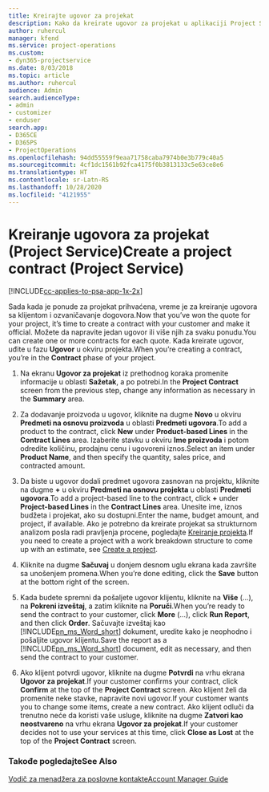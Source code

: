 ```yaml
---
title: Kreirajte ugovor za projekat
description: Kako da kreirate ugovor za projekat u aplikaciji Project Service
author: ruhercul
manager: kfend
ms.service: project-operations
ms.custom:
- dyn365-projectservice
ms.date: 8/03/2018
ms.topic: article
ms.author: ruhercul
audience: Admin
search.audienceType:
- admin
- customizer
- enduser
search.app:
- D365CE
- D365PS
- ProjectOperations
ms.openlocfilehash: 94dd55559f9eaa71758caba7974b0e3b779c40a5
ms.sourcegitcommit: 4cf1dc1561b92fca4175f0b3813133c5e63ce8e6
ms.translationtype: HT
ms.contentlocale: sr-Latn-RS
ms.lasthandoff: 10/28/2020
ms.locfileid: "4121955"
---
```

# <a name="create-a-project-contract-project-service"></a><span data-ttu-id="3d787-103">Kreiranje ugovora za projekat (Project Service)</span><span class="sxs-lookup"><span data-stu-id="3d787-103">Create a project contract (Project Service)</span></span>

[!INCLUDE[cc-applies-to-psa-app-1x-2x](../includes/cc-applies-to-psa-app-1x-2x.md)]

<span data-ttu-id="3d787-104">Sada kada je ponude za projekat prihvaćena, vreme je za kreiranje ugovora sa klijentom i ozvaničavanje dogovora.</span><span class="sxs-lookup"><span data-stu-id="3d787-104">Now that you’ve won the quote for your project, it’s time to create a contract with your customer and make it official.</span></span> <span data-ttu-id="3d787-105">Možete da napravite jedan ugovor ili više njih za svaku ponudu.</span><span class="sxs-lookup"><span data-stu-id="3d787-105">You can create one or more contracts for each quote.</span></span> <span data-ttu-id="3d787-106">Kada kreirate ugovor, uđite u fazu **Ugovor** u okviru projekta.</span><span class="sxs-lookup"><span data-stu-id="3d787-106">When you’re creating a contract, you’re in the **Contract** phase of your project.</span></span>  
  
1. <span data-ttu-id="3d787-107">Na ekranu **Ugovor za projekat** iz prethodnog koraka promenite informacije u oblasti **Sažetak**, a po potrebi.</span><span class="sxs-lookup"><span data-stu-id="3d787-107">In the **Project Contract** screen from the previous step, change any information as necessary in the **Summary** area.</span></span>  
  
2. <span data-ttu-id="3d787-108">Za dodavanje proizvoda u ugovor, kliknite na dugme **Novo** u okviru **Predmeti na osnovu proizvoda** u oblasti **Predmeti ugovora**.</span><span class="sxs-lookup"><span data-stu-id="3d787-108">To add a product to the contract, click **New** under **Product-based Lines** in the **Contract Lines** area.</span></span> <span data-ttu-id="3d787-109">Izaberite stavku u okviru **Ime proizvoda** i potom odredite količinu, prodajnu cenu i ugovoreni iznos.</span><span class="sxs-lookup"><span data-stu-id="3d787-109">Select an item under **Product Name**, and then specify the quantity, sales price, and contracted amount.</span></span>  
  
3. <span data-ttu-id="3d787-110">Da biste u ugovor dodali predmet ugovora zasnovan na projektu, kliknite na dugme **+** u okviru **Predmeti na osnovu projekta** u oblasti **Predmeti ugovora**.</span><span class="sxs-lookup"><span data-stu-id="3d787-110">To add a project-based line to the contract, click **+** under **Project-based Lines** in the **Contract Lines** area.</span></span> <span data-ttu-id="3d787-111">Unesite ime, iznos budžeta i projekat, ako su dostupni.</span><span class="sxs-lookup"><span data-stu-id="3d787-111">Enter the name, budget amount, and project, if available.</span></span> <span data-ttu-id="3d787-112">Ako je potrebno da kreirate projekat sa strukturnom analizom posla radi pravljenja procene, pogledajte [Kreiranje projekta](../psa/create-project.md).</span><span class="sxs-lookup"><span data-stu-id="3d787-112">If you need to create a project with a work breakdown structure to come up with an estimate, see [Create a project](../psa/create-project.md).</span></span>  
  
4. <span data-ttu-id="3d787-113">Kliknite na dugme **Sačuvaj** u donjem desnom uglu ekrana kada završite sa unošenjem promena.</span><span class="sxs-lookup"><span data-stu-id="3d787-113">When you’re done editing, click the **Save** button at the bottom right of the screen.</span></span>  
  
5. <span data-ttu-id="3d787-114">Kada budete spremni da pošaljete ugovor klijentu, kliknite na **Više** (...), na **Pokreni izveštaj**, a zatim kliknite na **Poruči**.</span><span class="sxs-lookup"><span data-stu-id="3d787-114">When you’re ready to send the contract to your customer, click **More** (…), click **Run Report**, and then click **Order**.</span></span> <span data-ttu-id="3d787-115">Sačuvajte izveštaj kao [!INCLUDE[pn_ms_Word_short](../includes/pn-ms-word-short.md)] dokument, uredite kako je neophodno i pošaljite ugovor klijentu.</span><span class="sxs-lookup"><span data-stu-id="3d787-115">Save the report as a [!INCLUDE[pn_ms_Word_short](../includes/pn-ms-word-short.md)] document, edit as necessary, and then send the contract to your customer.</span></span>  
  
6. <span data-ttu-id="3d787-116">Ako klijent potvrdi ugovor, kliknite na dugme **Potvrdi** na vrhu ekrana **Ugovor za projekat**.</span><span class="sxs-lookup"><span data-stu-id="3d787-116">If your customer confirms your contract, click **Confirm** at the top of the **Project Contract** screen.</span></span> <span data-ttu-id="3d787-117">Ako klijent želi da promenite neke stavke, napravite novi ugovor.</span><span class="sxs-lookup"><span data-stu-id="3d787-117">If your customer wants you to change some items, create a new contract.</span></span> <span data-ttu-id="3d787-118">Ako klijent odluči da trenutno neće da koristi vaše usluge, kliknite na dugme **Zatvori kao neostvareno** na vrhu ekrana **Ugovor za projekat**.</span><span class="sxs-lookup"><span data-stu-id="3d787-118">If your customer decides not to use your services at this time, click **Close as Lost** at the top of the **Project Contract** screen.</span></span>  
  
### <a name="see-also"></a><span data-ttu-id="3d787-119">Takođe pogledajte</span><span class="sxs-lookup"><span data-stu-id="3d787-119">See Also</span></span>  
 [<span data-ttu-id="3d787-120">Vodič za menadžera za poslovne kontakte</span><span class="sxs-lookup"><span data-stu-id="3d787-120">Account Manager Guide</span></span>](../psa/account-manager-guide.md)
